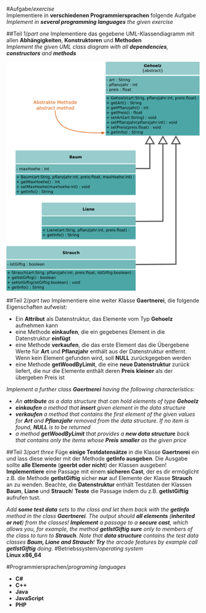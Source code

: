 #Aufgabe/*exercise*  
Implementiere in __verschiedenen Programmiersprachen__ folgende Aufgabe  
<i>Implement in __several programming languages__ the given exercise</i>

##Teil 1/*part one*
Implementiere das gegebene UML-Klassendiagramm mit allen __Abhängigkeiten__, __Konstruktoren__ und __Methoden__  
<i>Implement the given UML class diagram with all __dependencies__, __constructors__ and __methods__</i>

![Java Logo](https://github.com/OlafGroh/OOP/blob/master/images/uml/uml.png)

##Teil 2/*part two*
Implementiere eine weiter Klasse __Gaertnerei__, die folgende Eigenschaften aufweist:
* Ein __Attribut__ als Datenstruktur, das Elemente vom Typ __Gehoelz__ aufnehmen kann
* eine Methode __einkaufen__, die ein gegebenes Element in die Datenstruktur __einfügt__
* eine Methode __verkaufen__, die das erste Element das die Übergebene Werte für __Art__ und __Pflanzjahr__ enthält aus der Datenstruktur entfernt. Wenn kein Element gefunden wird, soll __NULL__ zurückgegeben werden
* eine Methode __getWoodByLimit__, die eine __neue Datenstruktur__ zurück liefert, die nur die Elemente enthält deren __Preis__ __kleiner__ als der übergeben Preis ist

<i>Implement a further class __Gaertnerei__ having the following characteristics:
* An __attribute__ as a data structure that can hold elements of type __Gehoelz__
* __einkaufen__ a method that __insert__ given element in the data structure
* __verkaufen__ a method that contains the first element of the given values for __Art__ and __Pflanzjahr__ removed from the data structure. If no item is found, __NULL__ is to be returned
* a method __getWoodByLimit__ that provides a __new data structure__ back that contains only the items whose __Preis__ __smaller__ as the given price
</i>

##Teil 3/*part three*
Füge __einige Testdatensätze__ in die Klasse __Gaertnerei__ ein und lass diese wieder mit der Methode __getInfo ausgeben__. Die Ausgabe sollte __alle Elemente__ (__geerbt oder nicht__) der Klassen ausgeben!
__Implementiere__ eine Passage mit einem __sicheren Cast__, der es dir ermöglicht z.B. die Methode __getIstGiftig__ sicher __nur__ auf Elemente der Klasse __Strauch__ an zu wenden. Beachte, die __Datenstruktur__ enthält Testdaten der Klassen __Baum__, __Liane__ und __Strauch__! __Teste__ die Passage indem du z.B. __getIstGiftig__ aufrufen tust.

<i>Add __some test data__ sets to the class and let them back with the __getInfo__ method in the class __Gaertnerei__. The output should __all elements__ (__inherited or not__) from the classes!
__Implement__ a passage to a __secure cast__, which allows you, for example, the method __getIstGiftig sure__ only to members of the class to turn to __Strauch__. Note that __data structure__ contains the test data classes __Baum, Liane and Strauch__! __Try__ the arcade features by example call __getIstGiftig__ doing.
</i>
#Betriebssystem/*operating system*  
__Linux x86_64__

#Programmiersprachen/*programing languages*  

* __C#__  
* __C++__  
* __Java__  
* __JavaScript__  
* __PHP__  
